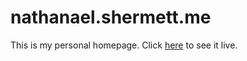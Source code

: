 # nathanael.shermett.me
This is my personal homepage. Click [here](http://nathanael.shermett.me) to see it live.
